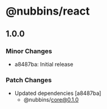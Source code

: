 # @nubbins/react

## 1.0.0

### Minor Changes

- a8487ba: Initial release

### Patch Changes

- Updated dependencies [a8487ba]
  - @nubbins/core@0.1.0
